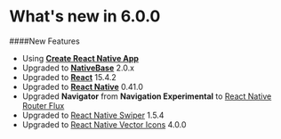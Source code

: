 #  What's new in 6.0.0

####New Features

* Using [**Create React Native App**](https://github.com/react-community/create-react-native-app)
* Upgraded to [**NativeBase**](http://nativebase.io/docs/v2.0.0/) 2.0.x
* Upgraded to [**React**](https://facebook.github.io/react/) 15.4.2
* Upgraded to [**React Native**](https://github.com/facebook/react-native) 0.41.0
* Upgraded **Navigator** from **Navigation Experimental** to [React Native Router Flux](https://github.com/aksonov/react-native-router-flux)
* Upgraded to [React Native Swiper](https://github.com/leecade/react-native-swiper) 1.5.4
* Upgraded to [React Native Vector Icons](https://github.com/oblador/react-native-vector-icons) 4.0.0
